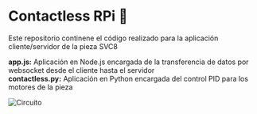 # Contactless RPi 🚀

Este repositorio continene el código realizado para la aplicación cliente/servidor de la pieza SVC8

**app.js:** Aplicación en Node.js encargada de la transferencia de datos por websocket desde el cliente hasta el servidor  
**contactless.py:** Aplicación en Python encargada del control PID para los motores de la pieza

![Circuito](https://i.ibb.co/M8GFq7t/Ec-CEL9d-XQAEs79-T.jpg)
